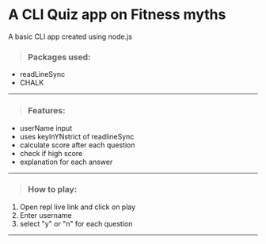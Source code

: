 # A CLI Quiz app on Fitness myths

A basic CLI app created using node.js

> ### Packages used:

-  readLineSync
-  CHALK
---
> ### Features:
 
-  userName input
-  uses keyInYNstrict of readlineSync
-  calculate score after each question
-  check if high score
-  explanation for each answer
---
> ### How to play:

1. Open repl live link and click on play
2. Enter username
3. select "y" or "n"  for each question

 ---   


